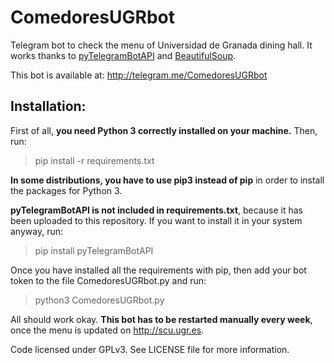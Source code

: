 # ComedoresUGRbot
Telegram bot to check the menu of Universidad de Granada dining hall. It works
thanks to <a href="https://github.com/eternnoir/pyTelegramBotAPI/">pyTelegramBotAPI</a>
and <a href="http://www.crummy.com/software/BeautifulSoup/">BeautifulSoup</a>.

This bot is available at: http://telegram.me/ComedoresUGRbot

## Installation:

First of all, **you need Python 3 correctly installed on your machine.** Then, run:

> pip install -r requirements.txt

**In some distributions, you have to use pip3 instead of pip** in order to install the packages for Python 3.

**pyTelegramBotAPI is not included in requirements.txt**, because it has been uploaded to this repository. If you want to install it in your system anyway, run:

> pip install pyTelegramBotAPI

Once you have installed all the requirements with pip, then add your bot token to the file ComedoresUGRbot.py and run:

> python3 ComedoresUGRbot.py

All should work okay. **This bot has to be restarted manually every week**, once
the menu is updated on http://scu.ugr.es.

Code licensed under GPLv3. See LICENSE file for more information.
